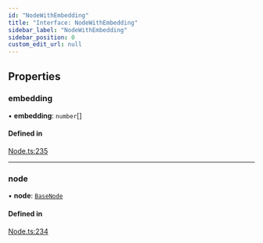 ```yaml
---
id: "NodeWithEmbedding"
title: "Interface: NodeWithEmbedding"
sidebar_label: "NodeWithEmbedding"
sidebar_position: 0
custom_edit_url: null
---
```


## Properties

### embedding

• **embedding**: `number`[]

#### Defined in

[Node.ts:235](https://github.com/run-llama/llamascript/blob/df4b1ad/packages/core/src/Node.ts#L235)

___

### node

• **node**: [`BaseNode`](../classes/BaseNode.md)

#### Defined in

[Node.ts:234](https://github.com/run-llama/llamascript/blob/df4b1ad/packages/core/src/Node.ts#L234)
